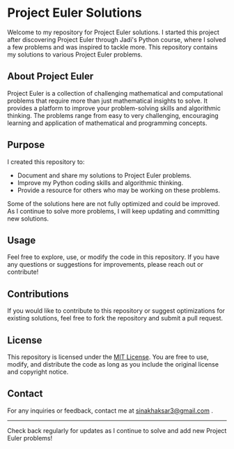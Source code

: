 # Project Euler Solutions

Welcome to my repository for Project Euler solutions. I started this project after discovering Project Euler through Jadi's Python course, where I solved a few problems and was inspired to tackle more. This repository contains my solutions to various Project Euler problems.

## About Project Euler

Project Euler is a collection of challenging mathematical and computational problems that require more than just mathematical insights to solve. It provides a platform to improve your problem-solving skills and algorithmic thinking. The problems range from easy to very challenging, encouraging learning and application of mathematical and programming concepts.

## Purpose

I created this repository to:
- Document and share my solutions to Project Euler problems.
- Improve my Python coding skills and algorithmic thinking.
- Provide a resource for others who may be working on these problems.

Some of the solutions here are not fully optimized and could be improved. As I continue to solve more problems, I will keep updating and committing new solutions.

## Usage

Feel free to explore, use, or modify the code in this repository. If you have any questions or suggestions for improvements, please reach out or contribute!

## Contributions

If you would like to contribute to this repository or suggest optimizations for existing solutions, feel free to fork the repository and submit a pull request.

## License

This repository is licensed under the [MIT License](LICENSE). You are free to use, modify, and distribute the code as long as you include the original license and copyright notice.

## Contact

For any inquiries or feedback, contact me at sinakhaksar3@gmail.com .

---

Check back regularly for updates as I continue to solve and add new Project Euler problems!
